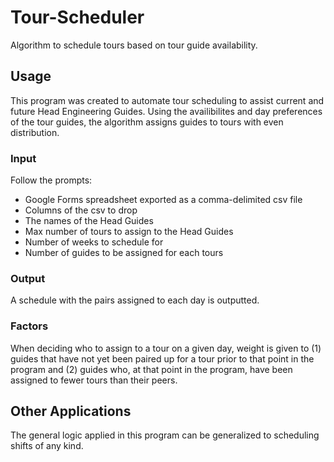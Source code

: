 # Tour-Scheduler
Algorithm to schedule tours based on tour guide availability.

## Usage
This program was created to automate tour scheduling to assist current and future Head Engineering Guides. Using the availibilites and day preferences of the tour guides, the algorithm assigns guides to tours with even distribution.

### Input
Follow the prompts:
 - Google Forms spreadsheet exported as a comma-delimited csv file
 - Columns of the csv to drop
 - The names of the Head Guides
 - Max number of tours to assign to the Head Guides
 - Number of weeks to schedule for
 - Number of guides to be assigned for each tours

### Output
A schedule with the pairs assigned to each day is outputted.

### Factors
When deciding who to assign to a tour on a given day, weight is given to (1) guides that have not yet been paired up for a tour prior to that point in the program and (2) guides who, at that point in the program, have been assigned to fewer tours than their peers.

## Other Applications
The general logic applied in this program can be generalized to scheduling shifts of any kind.
